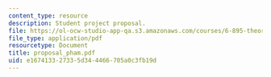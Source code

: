 ```yaml
---
content_type: resource
description: Student project proposal.
file: https://ol-ocw-studio-app-qa.s3.amazonaws.com/courses/6-895-theory-of-parallel-systems-sma-5509-fall-2003/e167413327335d344466705a0c3fb19d_proposal_pham.pdf
file_type: application/pdf
resourcetype: Document
title: proposal_pham.pdf
uid: e1674133-2733-5d34-4466-705a0c3fb19d
---
```

